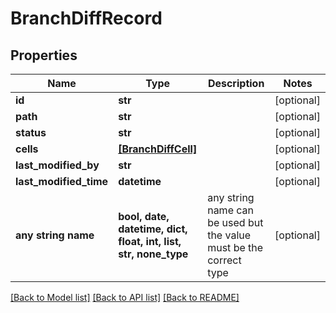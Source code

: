 # BranchDiffRecord


## Properties
Name | Type | Description | Notes
------------ | ------------- | ------------- | -------------
**id** | **str** |  | [optional] 
**path** | **str** |  | [optional] 
**status** | **str** |  | [optional] 
**cells** | [**[BranchDiffCell]**](BranchDiffCell.md) |  | [optional] 
**last_modified_by** | **str** |  | [optional] 
**last_modified_time** | **datetime** |  | [optional] 
**any string name** | **bool, date, datetime, dict, float, int, list, str, none_type** | any string name can be used but the value must be the correct type | [optional]

[[Back to Model list]](../README.md#documentation-for-models) [[Back to API list]](../README.md#documentation-for-api-endpoints) [[Back to README]](../README.md)


